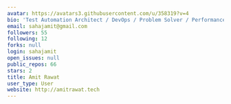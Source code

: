 ```yaml
---
avatar: https://avatars3.githubusercontent.com/u/358319?v=4
bio: 'Test Automation Architect / DevOps / Problem Solver / Performance Testing Specialist. '
email: sahajamit@gmail.com
followers: 55
following: 12
forks: null
login: sahajamit
open_issues: null
public_repos: 66
stars: 2
title: Amit Rawat
user_type: User
website: http://amitrawat.tech
---
```

